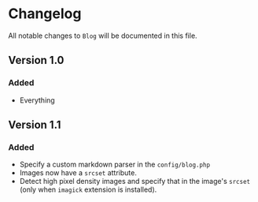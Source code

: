 # Changelog

All notable changes to `Blog` will be documented in this file.

## Version 1.0

### Added
- Everything

## Version 1.1

### Added
- Specify a custom markdown parser in the `config/blog.php`
- Images now have a `srcset` attribute.
- Detect high pixel density images and specify that in the image's `srcset` (only when `imagick` extension is installed).
